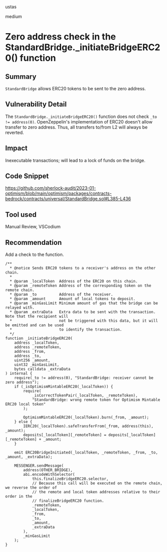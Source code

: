 ustas

medium

# Zero address check in the StandardBridge._initiateBridgeERC20() function

## Summary
`StandardBridge` allows ERC20 tokens to be sent to the zero address.

## Vulnerability Detail
The `StandardBridge._initiateBridgeERC20()` function does not check `_to != address(0)`.
OpenZeppelin's implementation of ERC20 doesn't allow transfer to zero address. Thus, all transfers to/from L2 will always be reverted.

## Impact
Inexecutable transactions; will lead to a lock of funds on the bridge.

## Code Snippet
https://github.com/sherlock-audit/2023-01-optimism/blob/main/optimism/packages/contracts-bedrock/contracts/universal/StandardBridge.sol#L385-L436

## Tool used
Manual Review, VSCodium

## Recommendation
Add a check to the function.
```solidity
/**
  * @notice Sends ERC20 tokens to a receiver's address on the other chain.
  *
  * @param _localToken  Address of the ERC20 on this chain.
  * @param _remoteToken Address of the corresponding token on the remote chain.
  * @param _to          Address of the receiver.
  * @param _amount      Amount of local tokens to deposit.
  * @param _minGasLimit Minimum amount of gas that the bridge can be relayed with.
  * @param _extraData   Extra data to be sent with the transaction. Note that the recipient will
  *                     not be triggered with this data, but it will be emitted and can be used
  *                     to identify the transaction.
  */
function _initiateBridgeERC20(
    address _localToken,
    address _remoteToken,
    address _from,
    address _to,
    uint256 _amount,
    uint32 _minGasLimit,
    bytes calldata _extraData
) internal {
    require(_to != address(0), "StandardBridge: receiver cannot be zero address");
    if (_isOptimismMintableERC20(_localToken)) {
        require(
            _isCorrectTokenPair(_localToken, _remoteToken),
            "StandardBridge: wrong remote token for Optimism Mintable ERC20 local token"
        );

        OptimismMintableERC20(_localToken).burn(_from, _amount);
    } else {
        IERC20(_localToken).safeTransferFrom(_from, address(this), _amount);
        deposits[_localToken][_remoteToken] = deposits[_localToken][_remoteToken] + _amount;
    }

    emit ERC20BridgeInitiated(_localToken, _remoteToken, _from, _to, _amount, _extraData);

    MESSENGER.sendMessage(
        address(OTHER_BRIDGE),
        abi.encodeWithSelector(
            this.finalizeBridgeERC20.selector,
            // Because this call will be executed on the remote chain, we reverse the order of
            // the remote and local token addresses relative to their order in the
            // finalizeBridgeERC20 function.
            _remoteToken,
            _localToken,
            _from,
            _to,
            _amount,
            _extraData
        ),
        _minGasLimit
    );
}
```